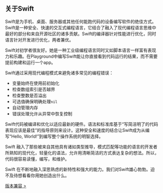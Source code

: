 ## 关于Swift
Swift是为手机、桌面、服务器或其他任何能跑代码的设备编写软件的绝佳方式。Swift是一种安全、快速的交互式编程语言，它结合了融入了现代编程语言思维中最好的部分和来自开源社区的诸多贡献。Swift的编译器针对性能进行优化，同时语言针对开发进行优化，两者兼优。

Swift对初学者很友好。她是一种工业级编程语言同时又如脚本语言一样富有表现力和乐趣。在Playground中编写Swift能让你直接看到代码运行的结果，而不需要提前构建和运行一个app。

Swift通过采用现代编程模式来避免诸多常见的编程错误：
- 变量始终在使用前初始化
- 检查数组索引是否越界
- 检查整数是否溢出
- 可选值确保明确处理`nil`
- 自动管理内存
- 错误处理允许从异常中恢复控制

Swift代码被编译和优化以适应最新的硬件。语法和标准库基于“写简洁明了的代码表现应该是最佳”的指导原则来设计。这种安全和速度的结合让Swift成为从编写“Hello, World!”到编写整个操作系统的明智选择。

Swift 融入了那些被来自其他具有诸如类型推导，模式匹配等功能的语言的开发者所熟知的现代化，轻量化的语法，允许用清晰简洁的方式表达复杂的想法。所以，代码很容易读懂，编写，和维护。

Swift 在不断地融入深思熟虑的新特性和强大的能力。我们对Swift雄心勃勃。迫不及待想看看你用她创造出什么。

[版本兼容 >](2.Version_Compatibility.md)
